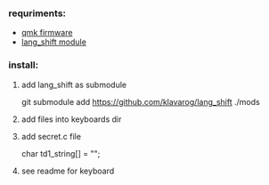 ### requriments:

- [qmk firmware](https://github.com/qmk/qmk_firmware)
- [lang_shift module](https://github.com/klavarog/lang_shift)

### install:

1. add lang_shift as submodule

    git submodule add https://github.com/klavarog/lang_shift ./mods
2. add files into keyboards dir
3. add secret.c file

    char td1_string[] = "";
4. see readme for keyboard